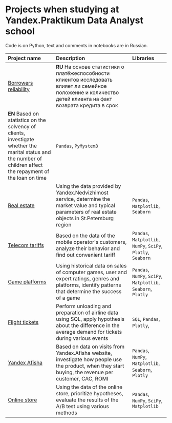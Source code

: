 # Projects when studying at Yandex.Praktikum Data Analyst school
Code is on Python, text and comments in notebooks are in Russian.

| Project name | Description | Libraries | 
| :--- | :--- | :--- | 
| [Borrowers reliability](https://github.com/mxserg/yandex_praktikum_projects/blob/master/borrowers_reliability/sergeev_borrowers_reliability.ipynb) | **RU** На основе статистики о платёжеспособности клиентов исследовать влияет ли семейное положение и количество детей клиента на факт возврата кредита в срок 
**EN** Based on statistics on the solvency of clients, investigate whether the marital status and the number of children affect the repayment of the loan on time | `Pandas`, `PyMystem3` |
| [Real estate](https://github.com/mxserg/yandex_praktikum_projects/blob/master/real_estate_spb/sergeev_real_estate_spb.ipynb) | Using the data provided by Yandex.Nedvizhimost service, determine the market value and typical parameters of real estate objects in St.Petersburg region | `Pandas`, `Matplotlib`, `Seaborn` |
| [Telecom tariffs](https://github.com/mxserg/yandex_praktikum_projects/blob/master/telecom_tariffs/sergeev_telecom_tariffs.ipynb) | Based on the data of the mobile operator's customers, analyze their behavior and find out convenient tariff | `Pandas`, `Matplotlib`, `NumPy`, `SciPy`, `Plotly`, `Seaborn` |
| [Game platforms](https://github.com/mxserg/yandex_praktikum_projects/blob/master/game_platforms/sergeev_game_platforms.ipynb) | Using historical data on sales of computer games, user and expert ratings, genres and platforms, identify patterns that determine the success of a game | `Pandas`, `NumPy`, `SciPy`, `Matplotlib`, `Seaborn`, `Plotly` |
| [Flight tickets](https://github.com/mxserg/yandex_praktikum_projects/blob/master/flight_tickets/sergeev_flight_tickets.ipynb) | Perform unloading and preparation of airline data using SQL, apply hypothesis about the difference in the average demand for tickets during various events | `SQL`, `Pandas`, `Plotly`, |
| [Yandex Afisha](https://github.com/mxserg/yandex_praktikum_projects/blob/master/yandex_afisha/sergeev_yandex_afisha.ipynb) | Based on data on visits from Yandex.Afisha website, investigate how people use the product, when they start buying, the revenue per customer, CAC, ROMI | `Pandas`, `NumPy`, `Matplotlib`, `Seaborn`, `Plotly` |
| [Online store](https://github.com/mxserg/yandex_praktikum_projects/blob/master/online_store/sergeev_online_store.ipynb) | Using the data of the online store, prioritize hypotheses, evaluate the results of the A/B test using various methods | `Pandas`, `NumPy`, `SciPy`, `Matplotlib` |







